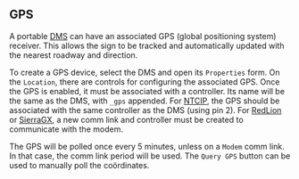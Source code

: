 ## GPS

A portable [DMS] can have an associated GPS (global positioning system)
receiver.  This allows the sign to be tracked and automatically updated with the
nearest roadway and direction.

To create a GPS device, select the DMS and open its `Properties` form.  On the
`Location`, there are controls for configuring the associated GPS.  Once the GPS
is enabled, it must be associated with a controller.  Its name will be the same
as the DMS, with `_gps` appended.  For [NTCIP], the GPS should be associated
with the same controller as the DMS (using pin 2).  For [RedLion] or [SierraGX],
a new comm link and controller must be created to communicate with the modem.

The GPS will be polled once every 5 minutes, unless on a `Modem` comm link.  In
that case, the comm link period will be used.  The `Query GPS` button can be
used to manually poll the coördinates.


[DMS]: admin_guide.html#dms
[NTCIP]: admin_guide.html#ntcip
[RedLion]: admin_guide.html#redlion
[SierraGX]: admin_guide.html#sierragx
